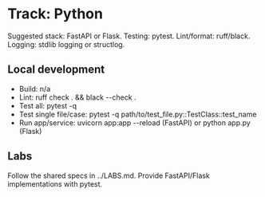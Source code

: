 # Track: Python

Suggested stack: FastAPI or Flask. Testing: pytest. Lint/format: ruff/black. Logging: stdlib logging or structlog.

## Local development
- Build: n/a
- Lint: ruff check . && black --check .
- Test all: pytest -q
- Test single file/case: pytest -q path/to/test_file.py::TestClass::test_name
- Run app/service: uvicorn app:app --reload (FastAPI) or python app.py (Flask)

## Labs
Follow the shared specs in ../LABS.md. Provide FastAPI/Flask implementations with pytest.
